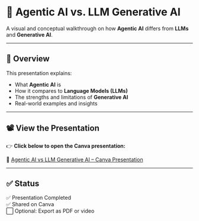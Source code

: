 # 🌟 Agentic AI vs. LLM Generative AI

A visual and conceptual walkthrough on how **Agentic AI** differs from **LLMs** and **Generative AI**.

---

## 🎯 Overview

This presentation explains:

- What **Agentic AI** is
- How it compares to **Language Models (LLMs)**
- The strengths and limitations of **Generative AI**
- Real-world examples and insights

---

## 📽️ View the Presentation

👉 **Click below to open the Canva presentation:**

🔗 [Agentic AI vs LLM Generative AI – Canva Presentation](https://www.canva.com/design/DAGpCVlihUA/RjjTN5E4SKF3p1f5cyqU6w/edit?utm_content=DAGpCVlihUA&utm_campaign=designshare&utm_medium=link2&utm_source=sharebutton)

---

## ✅ Status

✅ Presentation Completed  
✅ Shared on Canva  
⬜️ Optional: Export as PDF or video
